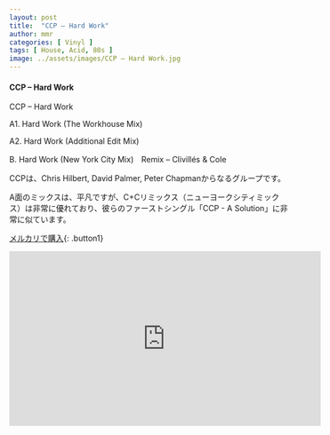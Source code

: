 ```yaml
---
layout: post
title:  "CCP – Hard Work"
author: mmr
categories: [ Vinyl ]
tags: [ House, Acid, 80s ]
image: ../assets/images/CCP – Hard Work.jpg
---
```


#### CCP – Hard Work

CCP – Hard Work

A1. Hard Work (The Workhouse Mix)

A2. Hard Work (Additional Edit Mix)

B. Hard Work (New York City Mix)　Remix – Clivillés & Cole

CCPは、Chris Hilbert, David Palmer, Peter Chapmanからなるグループです。

A面のミックスは、平凡ですが、C+Cリミックス（ニューヨークシティミックス）は非常に優れており、彼らのファーストシングル「CCP - A Solution」に非常に似ています。


[メルカリで購入](https://jp.mercari.com/item/m34295576737?afid=6142608987){: .button1}


<iframe width="560" height="315" src="https://www.youtube.com/embed/c1U0qfUXewo?si=MUCGleeirJijUwan" title="YouTube video player" frameborder="0" allow="accelerometer; autoplay; clipboard-write; encrypted-media; gyroscope; picture-in-picture; web-share" referrerpolicy="strict-origin-when-cross-origin" allowfullscreen></iframe>